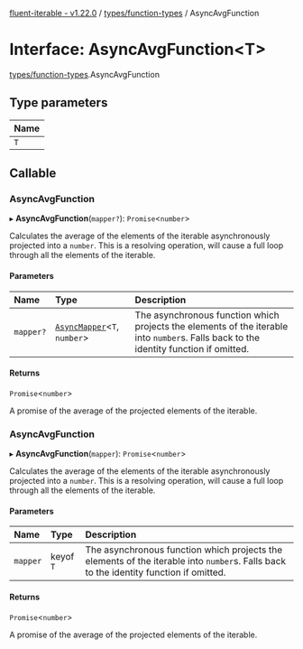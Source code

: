 [fluent-iterable - v1.22.0](../README.md) / [types/function-types](../modules/types_function_types.md) / AsyncAvgFunction

# Interface: AsyncAvgFunction<T\>

[types/function-types](../modules/types_function_types.md).AsyncAvgFunction

## Type parameters

| Name |
| :------ |
| `T` |

## Callable

### AsyncAvgFunction

▸ **AsyncAvgFunction**(`mapper?`): `Promise`<`number`\>

Calculates the average of the elements of the iterable asynchronously projected into a `number`. This is a resolving operation, will cause a full loop through all the elements of the iterable.

#### Parameters

| Name | Type | Description |
| :------ | :------ | :------ |
| `mapper?` | [`AsyncMapper`](index.AsyncMapper.md)<`T`, `number`\> | The asynchronous function which projects the elements of the iterable into `number`s. Falls back to the identity function if omitted. |

#### Returns

`Promise`<`number`\>

A promise of the average of the projected elements of the iterable.

### AsyncAvgFunction

▸ **AsyncAvgFunction**(`mapper`): `Promise`<`number`\>

Calculates the average of the elements of the iterable asynchronously projected into a `number`. This is a resolving operation, will cause a full loop through all the elements of the iterable.

#### Parameters

| Name | Type | Description |
| :------ | :------ | :------ |
| `mapper` | keyof `T` | The asynchronous function which projects the elements of the iterable into `number`s. Falls back to the identity function if omitted. |

#### Returns

`Promise`<`number`\>

A promise of the average of the projected elements of the iterable.
